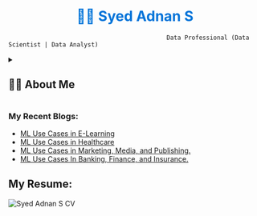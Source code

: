 <h1 align="center" style="color:#0074D9;">👨‍💻 Syed Adnan S</h1>

                                                Data Professional (Data Scientist | Data Analyst)
                                                
<details>
 <summary><h2>🕵️‍♂️ About Me</h2></summary>
     I am an aspiring data scientist from India. I graduated from St. Joseph's University, Bangalore in 2022, where I majored in Physics, Mathematics and Computer Science. I have been trained in the field of data science by a company named AlmaBetter, which is one of the leading data science training companies in India. I have also completed a few interesting internships in the data science domain, that have given me a strong foundation of data skills. I have a proven track record of delivering impactful projects and effectively communicating insights. I have a burning desire to be the best data scientist I can be and therefore I am always looking for ways to improve and currently, I am trying to learn and experiment more on topics like deep learning and model deployment. In my free time I like to play football, read non fictional books, and write data science related blogs on Medium. This was just a brief introduction, but feel free to reach out to me if you want to know more about me or my projects!!
</details>

### My Recent Blogs:
<!-- BLOG-POST-LIST:START -->
- [ML Use Cases in E-Learning](https://medium.com/@SyedAdnan10/ml-use-cases-in-e-learning-8d7d6a8433fc?source=rss-77d4f6b4b50------2)
- [ML Use Cases in Healthcare](https://medium.com/@SyedAdnan10/ml-use-cases-in-healthcare-5b4c2b59c5f2?source=rss-77d4f6b4b50------2)
- [ML Use Cases in Marketing, Media, and Publishing.](https://medium.com/@SyedAdnan10/ml-use-cases-in-marketing-media-and-publishing-40d72e941727?source=rss-77d4f6b4b50------2)
- [ML Use Cases In Banking, Finance, and Insurance.](https://medium.com/@SyedAdnan10/ml-use-cases-in-banking-finance-and-insurance-4912fa80cf12?source=rss-77d4f6b4b50------2)
<!-- BLOG-POST-LIST:END -->


## My Resume:
![Syed Adnan S CV](https://user-images.githubusercontent.com/85065799/227933275-e90d740c-b2c2-47c4-835a-c82ec8614aad.jpg)
 
